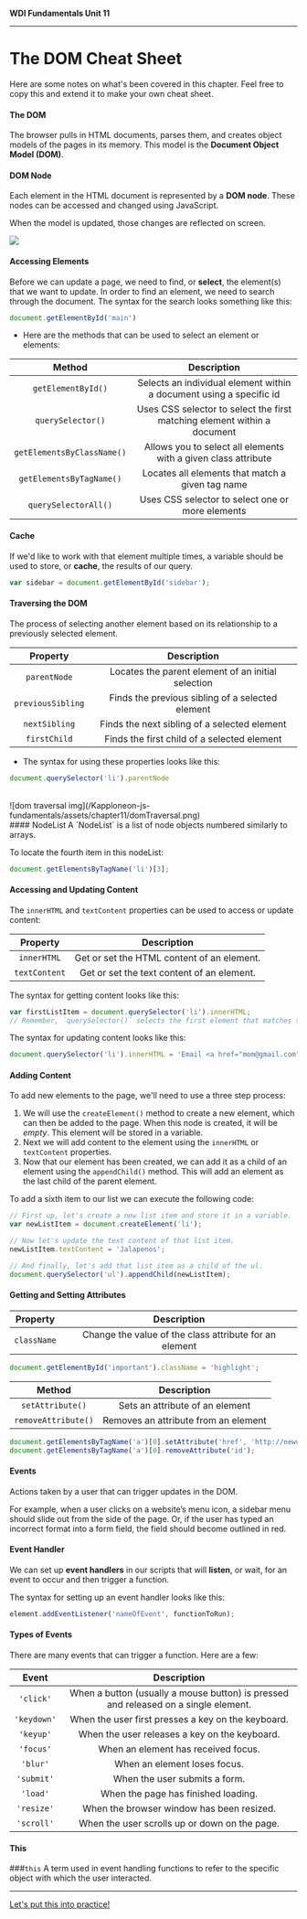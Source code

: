 **WDI Fundamentals Unit 11**

---

# The DOM Cheat Sheet

Here are some notes on what's been covered in this chapter. Feel free to copy this and extend it to make your own cheat sheet.

#### The DOM
The browser pulls in HTML documents, parses them, and creates object models of the pages in its memory. This model is the **Document Object Model (DOM)**.

#### DOM Node
Each element in the HTML document is represented by a **DOM node**. These nodes can be accessed and changed using JavaScript.

When the model is updated, those changes are reflected on screen.

![](http://circuits-assets.generalassemb.ly/prod/asset/4590/Slide-17-DOM-Tree-Annotated.svg)

#### Accessing Elements

Before we can update a page, we need to find, or **select**, the element(s) that we want to update. In order to find an element, we need to search through the document. The syntax for the search looks something like this:

```js
document.getElementById('main')
```

* Here are the methods that can be used to select an element or elements:

|  Method      |  Description  |
|:-------:    |:-------:|
|`getElementById()` |	Selects an individual element within a document using a specific id |
| `querySelector()` |	Uses CSS selector to select the first matching element within a document |
| `getElementsByClassName()` |	Allows you to select all elements with a given class attribute |
| `getElementsByTagName()` |	Locates all elements that match a given tag name |
| `querySelectorAll()` |	Uses CSS selector to select one or more elements |


#### Cache
If we'd like to work with that element multiple times, a variable should be used to store, or **cache**, the results of our query.

```js
var sidebar = document.getElementById('sidebar');
```

#### Traversing the DOM
The process of selecting another element based on its relationship to a previously selected element. 

|  Property      |  Description  |
|:-------:    |:-------:|
| `parentNode` |	Locates the parent element of an initial selection |
| `previousSibling` |	Finds the previous sibling of a selected element |
| `nextSibling` |	Finds the next sibling of a selected element |
| `firstChild` |	Finds the first child of a selected element |

* The syntax for using these properties looks like this:

```js
document.querySelector('li').parentNode
```
<br>
![dom traversal img](/Kapploneon-js-fundamentals/assets/chapter11/domTraversal.png)
<br>
#### NodeList
A `NodeList` is a list of node objects numbered similarly to arrays.

To locate the fourth item in this nodeList:

```js
document.getElementsByTagName('li')[3];
```

#### Accessing and Updating Content

The `innerHTML` and `textContent` properties can be used to access or update content:

|  Property      |  Description  |
|:-------:    |:-------:|
| `innerHTML`  | Get or set the HTML content of an element. |
| `textContent` | Get or set the text content of an element. |


The syntax for getting content looks like this:

```js
var firstListItem = document.querySelector('li').innerHTML;
// Remember, `querySelector()` selects the first element that matches the provided selector.
```

The syntax for updating content looks like this:

```js
document.querySelector('li').innerHTML = 'Email <a href="mom@gmail.com">Mom</a>.';
```

#### Adding Content

To add new elements to the page, we'll need to use a three step process:

1.  We will use the `createElement()` method to create a new element, which can then be added to the page. When this node is created, it will be _empty_. This element will be stored in a variable.
2.  Next we will add content to the element using the `innerHTML` or `textContent` properties.
3.  Now that our element has been created, we can add it as a child of an element using the `appendChild()` method. This will add an element as the last child of the parent element.


To add a sixth item to our list we can execute the following code:

```js
// First up, let's create a new list item and store it in a variable.
var newListItem = document.createElement('li');

// Now let's update the text content of that list item.
newListItem.textContent = 'Jalapenos';

// And finally, let's add that list item as a child of the ul.
document.querySelector('ul').appendChild(newListItem);
```




#### Getting and Setting Attributes

|  Property      |  Description  |
|:-------:    |:-------:|
| `className` | Change the value of the class attribute for an element |

```js
document.getElementById('important').className = 'highlight';
```

|  Method      |  Description  |
|:-------:    |:-------:|
|`setAttribute()` |	Sets an attribute of an element |
|`removeAttribute()` |	Removes an attribute from an element |


```js
document.getElementsByTagName('a')[0].setAttribute('href', 'http://newurl.com');
document.getElementsByTagName('a')[0].removeAttribute('id');
```

#### Events
Actions taken by a user that can trigger updates in the DOM.

For example, when a user clicks on a website’s menu icon, a sidebar menu should slide out from the side of the page. Or, if the user has typed an incorrect format into a form field, the field should become outlined in red.

#### Event Handler
We can set up **event handlers** in our scripts that will **listen**, or wait, for an event to occur and then trigger a function.

The syntax for setting up an event handler looks like this:

```js
element.addEventListener('nameOfEvent', functionToRun);
```


#### Types of Events

There are many events that can trigger a function. Here are a few:

|  Event      |  Description  |
|:-------:    |:-------:|
| `'click'`      | When a button (usually a mouse button) is pressed and released on a single element.  |
| `'keydown'`     | When the user first presses a key on the keyboard.  |
| `'keyup'`   | When the user releases a key on the keyboard.    |
| `'focus'`     | When an element has received focus.   |
| `'blur'`     | When an element loses focus.   |
| `'submit'`   | When the user submits a form.  |
| `'load'`   | When the page has finished loading.  |
| `'resize'`      | When the browser window has been resized.  |
| `'scroll'`      | When the user scrolls up or down on the page. |



#### This

###`this`
A term used in event handling functions to refer to the specific object with which the user interacted.

---
[Let's put this into practice!](dom-assignment.md)
